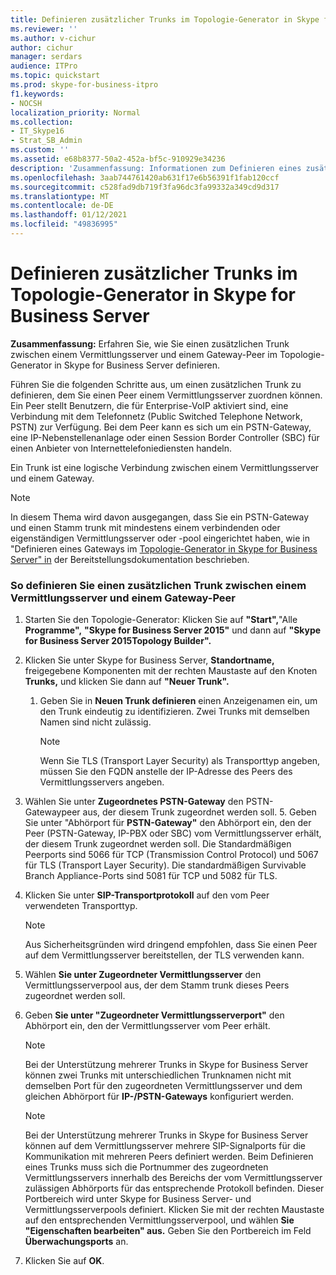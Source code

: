 ```yaml
---
title: Definieren zusätzlicher Trunks im Topologie-Generator in Skype for Business Server
ms.reviewer: ''
ms.author: v-cichur
author: cichur
manager: serdars
audience: ITPro
ms.topic: quickstart
ms.prod: skype-for-business-itpro
f1.keywords:
- NOCSH
localization_priority: Normal
ms.collection:
- IT_Skype16
- Strat_SB_Admin
ms.custom: ''
ms.assetid: e68b8377-50a2-452a-bf5c-910929e34236
description: 'Zusammenfassung: Informationen zum Definieren eines zusätzlichen Trunks zwischen einem Vermittlungsserver und einem Gateway-Peer im Topologie-Generator in Skype for Business Server.'
ms.openlocfilehash: 3aab744761420ab631f17e6b56391f1fab120ccf
ms.sourcegitcommit: c528fad9db719f3fa96dc3fa99332a349cd9d317
ms.translationtype: MT
ms.contentlocale: de-DE
ms.lasthandoff: 01/12/2021
ms.locfileid: "49836995"
---
```

# <a name="define-additional-trunks-in-topology-builder-in-skype-for-business-server"></a>Definieren zusätzlicher Trunks im Topologie-Generator in Skype for Business Server
 
**Zusammenfassung:** Erfahren Sie, wie Sie einen zusätzlichen Trunk zwischen einem Vermittlungsserver und einem Gateway-Peer im Topologie-Generator in Skype for Business Server definieren.
  
Führen Sie die folgenden Schritte aus, um einen zusätzlichen Trunk zu definieren, dem Sie einen Peer einem Vermittlungsserver zuordnen können. Ein Peer stellt Benutzern, die für Enterprise-VoIP aktiviert sind, eine Verbindung mit dem Telefonnetz (Public Switched Telephone Network, PSTN) zur Verfügung. Bei dem Peer kann es sich um ein PSTN-Gateway, eine IP-Nebenstellenanlage oder einen Session Border Controller (SBC) für einen Anbieter von Internettelefoniediensten handeln.
  
Ein Trunk ist eine logische Verbindung zwischen einem Vermittlungsserver und einem Gateway.
  
> [!NOTE]
> In diesem Thema wird davon ausgegangen, dass Sie ein PSTN-Gateway und einen Stamm trunk mit mindestens einem verbindenden oder eigenständigen Vermittlungsserver oder -pool eingerichtet haben, wie in "Definieren eines Gateways im [Topologie-Generator in Skype for Business Server" in](define-a-gateway.md) der Bereitstellungsdokumentation beschrieben.
  
### <a name="to-define-an-additional-trunk-between-a-mediation-server-and-a-gateway-peer"></a>So definieren Sie einen zusätzlichen Trunk zwischen einem Vermittlungsserver und einem Gateway-Peer

1. Starten Sie den Topologie-Generator: Klicken Sie auf **"Start",**"Alle **Programme",** **"Skype for Business Server 2015"** und dann auf **"Skype for Business Server 2015Topology Builder".**
    
2. Klicken Sie unter Skype for Business Server, **Standortname,** freigegebene Komponenten mit der rechten Maustaste auf den Knoten **Trunks,** und klicken Sie dann auf **"Neuer Trunk".**
   1. Geben Sie in **Neuen Trunk definieren** einen Anzeigenamen ein, um den Trunk eindeutig zu identifizieren. Zwei Trunks mit demselben Namen sind nicht zulässig.
    
      > [!NOTE]
      > Wenn Sie TLS (Transport Layer Security) als Transporttyp angeben, müssen Sie den FQDN anstelle der IP-Adresse des Peers des Vermittlungsservers angeben. 
  
3. Wählen Sie unter **Zugeordnetes PSTN-Gateway** den PSTN-Gatewaypeer aus, der diesem Trunk zugeordnet werden soll.
    5. Geben Sie unter "Abhörport für **PSTN-Gateway"** den Abhörport ein, den der Peer (PSTN-Gateway, IP-PBX oder SBC) vom Vermittlungsserver erhält, der diesem Trunk zugeordnet werden soll. Die Standardmäßigen Peerports sind 5066 für TCP (Transmission Control Protocol) und 5067 für TLS (Transport Layer Security). Die standardmäßigen Survivable Branch Appliance-Ports sind 5081 für TCP und 5082 für TLS.
    
4. Klicken Sie unter **SIP-Transportprotokoll** auf den vom Peer verwendeten Transporttyp.
    
    > [!NOTE]
    > Aus Sicherheitsgründen wird dringend empfohlen, dass Sie einen Peer auf dem Vermittlungsserver bereitstellen, der TLS verwenden kann. 
  
5. Wählen **Sie unter Zugeordneter Vermittlungsserver** den Vermittlungsserverpool aus, der dem Stamm trunk dieses Peers zugeordnet werden soll.
    
6. Geben **Sie unter "Zugeordneter Vermittlungsserverport"** den Abhörport ein, den der Vermittlungsserver vom Peer erhält.
    
    > [!NOTE]
    > Bei der Unterstützung mehrerer Trunks in Skype for Business Server können zwei  Trunks mit unterschiedlichen Trunknamen nicht mit demselben Port für den zugeordneten Vermittlungsserver und dem gleichen Abhörport für **IP-/PSTN-Gateways** konfiguriert werden.
  
    > [!NOTE]
    > Bei der Unterstützung mehrerer Trunks in Skype for Business Server können auf dem Vermittlungsserver mehrere SIP-Signalports für die Kommunikation mit mehreren Peers definiert werden. Beim Definieren eines  Trunks muss sich die Portnummer des zugeordneten Vermittlungsservers innerhalb des Bereichs der vom Vermittlungsserver zulässigen Abhörports für das entsprechende Protokoll befinden. Dieser Portbereich wird unter Skype for Business Server- und Vermittlungsserverpools definiert. Klicken Sie mit der rechten Maustaste auf den entsprechenden Vermittlungsserverpool, und wählen **Sie "Eigenschaften bearbeiten" aus.** Geben Sie den Portbereich im Feld **Überwachungsports** an.
  
7. Klicken Sie auf **OK**. 
    

